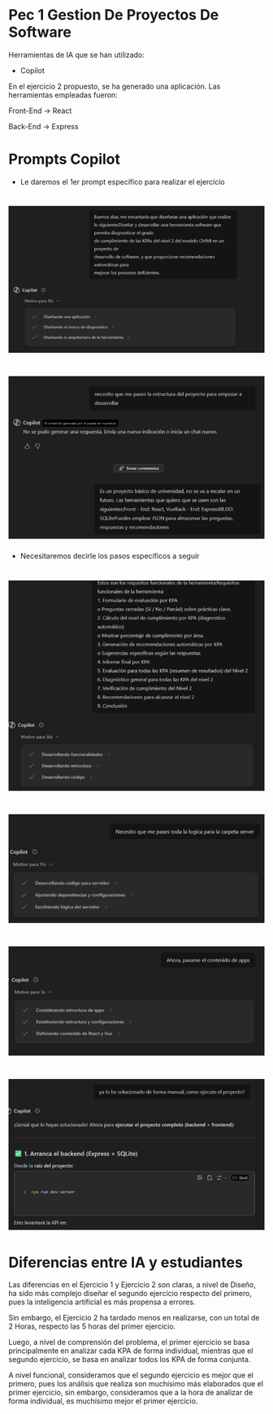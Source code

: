 # Pec 1 Gestion De Proyectos De Software

Herramientas de IA que se han utilizado:

- Copilot

En el ejercicio 2 propuesto, se ha generado una aplicación.
Las herramientas empleadas fueron:

Front-End -> React

Back-End -> Express

# Prompts Copilot

- Le daremos el 1er prompt específico para realizar el ejercicio
# ![alt text](https://github.com/sebasxblanco/pec1GestionDeProyectosDeSoftwareAnalisisKpa/blob/main/PEC1_GESTION_DE_PROYECTOS_DE_SOFTWARE/1.png)
# ![alt text](https://github.com/sebasxblanco/pec1GestionDeProyectosDeSoftwareAnalisisKpa/blob/main/PEC1_GESTION_DE_PROYECTOS_DE_SOFTWARE/2.png)
- Necesitaremos decirle los pasos específicos a seguir
# ![alt text](https://github.com/sebasxblanco/pec1GestionDeProyectosDeSoftwareAnalisisKpa/blob/main/PEC1_GESTION_DE_PROYECTOS_DE_SOFTWARE/3.png)
# ![alt text](https://github.com/sebasxblanco/pec1GestionDeProyectosDeSoftwareAnalisisKpa/blob/main/PEC1_GESTION_DE_PROYECTOS_DE_SOFTWARE/4.png)
# ![alt text](https://github.com/sebasxblanco/pec1GestionDeProyectosDeSoftwareAnalisisKpa/blob/main/PEC1_GESTION_DE_PROYECTOS_DE_SOFTWARE/5.png)
# ![alt text](https://github.com/sebasxblanco/pec1GestionDeProyectosDeSoftwareAnalisisKpa/blob/main/PEC1_GESTION_DE_PROYECTOS_DE_SOFTWARE/6.png)

# Diferencias entre IA y estudiantes

Las diferencias en el Ejercicio 1 y Ejercicio 2 son claras, a nivel de Diseño, ha sido más 
complejo diseñar el segundo ejercicio respecto del primero, pues la inteligencia artificial 
es más propensa a errores.

Sin embargo, el Ejercicio 2 ha tardado menos en realizarse, con un total de 2 Horas, 
respecto las 5 horas del primer ejercicio.

Luego, a nivel de comprensión del problema, el primer ejercicio se basa principalmente 
en analizar cada KPA de forma individual, mientras que el segundo ejercicio, se basa en 
analizar todos los KPA de forma conjunta.

A nivel funcional, consideramos que el segundo ejercicio es mejor que el primero, pues 
los análisis que realiza son muchísimo más elaborados que el primer ejercicio, sin 
embargo, consideramos que a la hora de analizar de forma individual, es muchísimo 
mejor el primer ejercicio.


